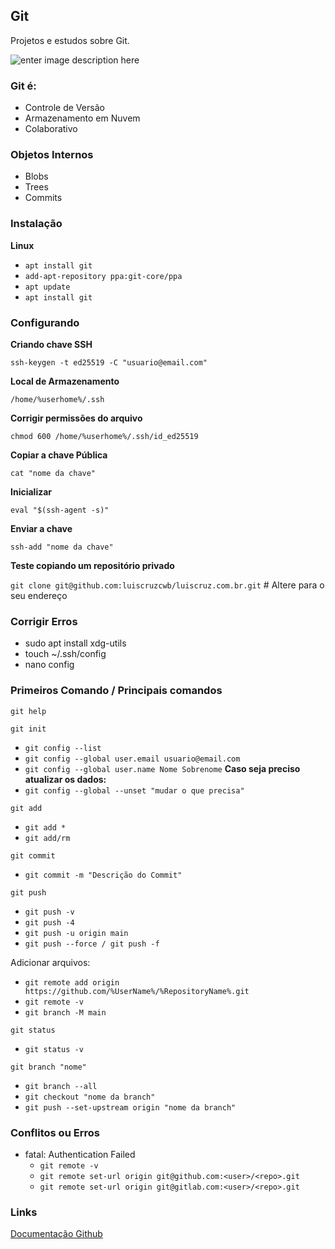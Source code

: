 ## Git
Projetos e estudos sobre Git.

![enter image description here](https://www.benner.com.br/tecnologia/wp-content/uploads/2023/10/Git.png)

### **Git** é:
- Controle de Versão
- Armazenamento em Nuvem
- Colaborativo

### Objetos Internos

- Blobs
- Trees
- Commits

### Instalação

**Linux**
- `apt install git`
- `add-apt-repository ppa:git-core/ppa`
- `apt update`
- `apt install git`

### Configurando

**Criando chave SSH**

`ssh-keygen -t ed25519 -C "usuario@email.com"`

**Local de Armazenamento**

`/home/%userhome%/.ssh`

**Corrigir permissões do arquivo**

`chmod 600 /home/%userhome%/.ssh/id_ed25519`

**Copiar a chave Pública**

`cat "nome da chave"`

**Inicializar**

`eval "$(ssh-agent -s)"`

**Enviar a chave**

`ssh-add "nome da chave"`

**Teste copiando um repositório privado**

`git clone git@github.com:luiscruzcwb/luiscruz.com.br.git` # Altere para o seu endereço

### Corrigir Erros

- sudo apt install xdg-utils
- touch ~/.ssh/config
- nano config

### Primeiros Comando / Principais comandos

`git help`

`git init`
- `git config --list`
- `git config --global user.email usuario@email.com`
- `git config --global user.name Nome Sobrenome` **Caso seja preciso atualizar os dados:**
- `git config --global --unset "mudar o que precisa"`

`git add`
- `git add *`
- `git add/rm`

`git commit`
- `git commit -m "Descrição do Commit"`

`git push`
- `git push -v`
- `git push -4`
- `git push -u origin main`
- `git push --force / git push -f`

Adicionar arquivos:
- `git remote add origin https://github.com/%UserName%/%RepositoryName%.git`
- `git remote -v`
- `git branch -M main`

`git status`
- `git status -v`

`git branch "nome"`
- `git branch --all`
- `git checkout "nome da branch"`
- `git push --set-upstream origin "nome da branch"`

### Conflitos ou Erros

- fatal: Authentication Failed
	- `git remote -v`
	- `git remote set-url origin git@github.com:<user>/<repo>.git`
	- `git remote set-url origin git@gitlab.com:<user>/<repo>.git`

### Links 
[Documentação Github](https://docs.github.com/pt/get-started)